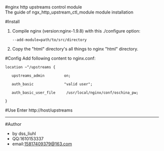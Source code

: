 #nginx http upstreams control module  
The guide of ngx_http_upstream_ctl_module module installation

#Install
1. Compile nginx (version:nginx-1.9.8) with this ./configure option:     

       --add-module=path/to/src/directory     

2. Copy the "html" directory's all things to nginx "html" directory.

#Config 
   Add following content to nginx.conf:

    location ~^/upstreams {    

       upstreams_admin         on;    

       auth_basic              "valid user";    

       auth_basic_user_file     /usr/local/nginx/conf/oschina_pw;    

    }

#Use
   Enter http://host/upstreams

--- 
#Author
* by dss_liuhl 
* QQ:1610153337 
* email:15817409379@163.com

